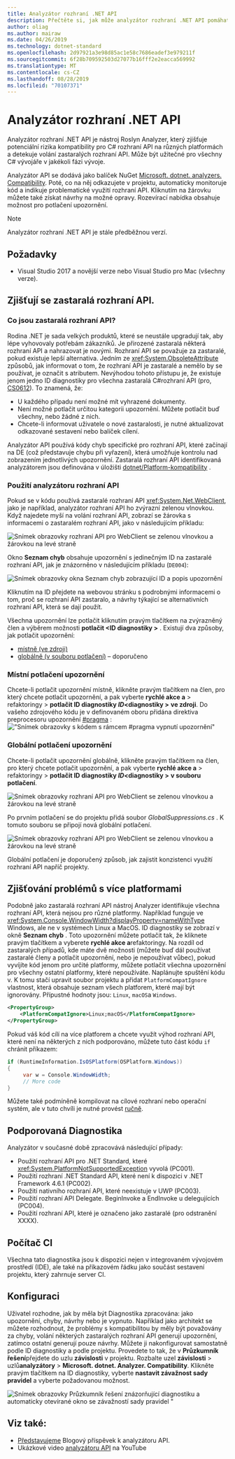 ```yaml
---
title: Analyzátor rozhraní .NET API
description: Přečtěte si, jak může analyzátor rozhraní .NET API pomáhat detekovat zastaralá rozhraní API a problémy s kompatibilitou platforem.
author: oliag
ms.author: mairaw
ms.date: 04/26/2019
ms.technology: dotnet-standard
ms.openlocfilehash: 2d97921a3e98d85ac1e58c7686eadef3e979211f
ms.sourcegitcommit: 6f28b709592503d27077b16fff2e2eacca569992
ms.translationtype: MT
ms.contentlocale: cs-CZ
ms.lasthandoff: 08/28/2019
ms.locfileid: "70107371"
---
```

# <a name="net-api-analyzer"></a>Analyzátor rozhraní .NET API

Analyzátor rozhraní .NET API je nástroj Roslyn Analyzer, který zjišťuje potenciální rizika kompatibility pro C# rozhraní API na různých platformách a detekuje volání zastaralých rozhraní API. Může být užitečné pro všechny C# vývojáře v jakékoli fázi vývoje.

Analyzátor API se dodává jako balíček NuGet [Microsoft. dotnet. analyzers. Compatibility](https://www.nuget.org/packages/Microsoft.DotNet.Analyzers.Compatibility/). Poté, co na něj odkazujete v projektu, automaticky monitoruje kód a indikuje problematické využití rozhraní API. Kliknutím na žárovku můžete také získat návrhy na možné opravy. Rozevírací nabídka obsahuje možnost pro potlačení upozornění.

> [!NOTE]
> Analyzátor rozhraní .NET API je stále předběžnou verzí.

## <a name="prerequisites"></a>Požadavky

- Visual Studio 2017 a novější verze nebo Visual Studio pro Mac (všechny verze).

## <a name="discovering-deprecated-apis"></a>Zjišťují se zastaralá rozhraní API.

### <a name="what-are-deprecated-apis"></a>Co jsou zastaralá rozhraní API?

Rodina .NET je sada velkých produktů, které se neustále upgradují tak, aby lépe vyhovovaly potřebám zákazníků. Je přirozené zastaralá některá rozhraní API a nahrazovat je novými. Rozhraní API se považuje za zastaralé, pokud existuje lepší alternativa. Jedním ze <xref:System.ObsoleteAttribute> způsobů, jak informovat o tom, že rozhraní API je zastaralé a nemělo by se používat, je označit s atributem. Nevýhodou tohoto přístupu je, že existuje jenom jedno ID diagnostiky pro všechna zastaralá C#rozhraní API (pro, [CS0612](../../csharp/misc/cs0612.md)). To znamená, že:
- U každého případu není možné mít vyhrazené dokumenty.
- Není možné potlačit určitou kategorii upozornění. Můžete potlačit buď všechny, nebo žádné z nich.
- Chcete-li informovat uživatele o nové zastaralosti, je nutné aktualizovat odkazované sestavení nebo balíček cílení.

Analyzátor API používá kódy chyb specifické pro rozhraní API, které začínají na DE (což představuje chybu při vyřazení), která umožňuje kontrolu nad zobrazením jednotlivých upozornění. Zastaralá rozhraní API identifikovaná analyzátorem jsou definována v úložišti [dotnet/Platform-kompatibility](https://github.com/dotnet/platform-compat) .

### <a name="using-the-api-analyzer"></a>Použití analyzátoru rozhraní API

Pokud se v kódu používá zastaralé rozhraní API <xref:System.Net.WebClient>, jako je například, analyzátor rozhraní API ho zvýrazní zelenou vlnovkou. Když najedete myší na volání rozhraní API, zobrazí se žárovka s informacemi o zastaralém rozhraní API, jako v následujícím příkladu:

![Snímek obrazovky rozhraní API pro WebClient se zelenou vlnovkou a žárovkou na levé straně](media/api-analyzer/green-squiggle.jpg)

Okno **Seznam chyb** obsahuje upozornění s jedinečným ID na zastaralé rozhraní API, jak je znázorněno v následujícím příkladu (`DE004`): 

![Snímek obrazovky okna Seznam chyb zobrazující ID a popis upozornění](media/api-analyzer/warnings-id-and-descriptions.jpg "Seznam chyb okno, které obsahuje upozornění.")

Kliknutím na ID přejdete na webovou stránku s podrobnými informacemi o tom, proč se rozhraní API zastaralo, a návrhy týkající se alternativních rozhraní API, která se dají použít.

Všechna upozornění lze potlačit kliknutím pravým tlačítkem na zvýrazněný člen a výběrem možnosti **potlačit \<ID diagnostiky >** . Existují dva způsoby, jak potlačit upozornění: 

- [místně (ve zdroji)](#suppressing-warnings-locally)
- [globálně (v souboru potlačení)](#suppressing-warnings-globally) – doporučeno

### <a name="suppressing-warnings-locally"></a>Místní potlačení upozornění

Chcete-li potlačit upozornění místně, klikněte pravým tlačítkem na člen, pro který chcete potlačit upozornění, a pak vyberte **rychlé akce a** > refaktoringy >  **potlačit ID diagnostiky *ID*\<diagnostiky >**  **ve zdroji**. Do vašeho zdrojového kódu je v definovaném oboru přidána direktiva preprocesoru upozornění [#pragma](../../csharp/language-reference/preprocessor-directives/preprocessor-pragma-warning.md) : !["Snímek obrazovky s kódem s rámcem #pragma vypnutí upozornění"](media/api-analyzer/suppress-in-source.jpg)

### <a name="suppressing-warnings-globally"></a>Globální potlačení upozornění

Chcete-li potlačit upozornění globálně, klikněte pravým tlačítkem na člen, pro který chcete potlačit upozornění, a pak vyberte **rychlé akce a** > refaktoringy >  **potlačit ID diagnostiky *ID*\<diagnostiky >** **v souboru potlačení**.

![Snímek obrazovky rozhraní API pro WebClient se zelenou vlnovkou a žárovkou na levé straně](media/api-analyzer/suppress-in-sup-file.jpg)

Po prvním potlačení se do projektu přidá soubor *GlobalSuppressions.cs* . K tomuto souboru se připojí nová globální potlačení.

![Snímek obrazovky rozhraní API pro WebClient se zelenou vlnovkou a žárovkou na levé straně](media/api-analyzer/suppression-file.jpg)

Globální potlačení je doporučený způsob, jak zajistit konzistenci využití rozhraní API napříč projekty.

## <a name="discovering-cross-platform-issues"></a>Zjišťování problémů s více platformami

Podobně jako zastaralá rozhraní API nástroj Analyzer identifikuje všechna rozhraní API, která nejsou pro různé platformy. Například funguje ve <xref:System.Console.WindowWidth?displayProperty=nameWithType> Windows, ale ne v systémech Linux a MacOS. ID diagnostiky se zobrazí v okně **Seznam chyb** . Toto upozornění můžete potlačit tak, že kliknete pravým tlačítkem a vyberete **rychlé akce a**refaktoringy. Na rozdíl od zastaralých případů, kde máte dvě možnosti (můžete buď dál používat zastaralé členy a potlačit upozornění, nebo je nepoužívat vůbec), pokud vyvíjíte kód jenom pro určité platformy, můžete potlačit všechna upozornění pro všechny ostatní platformy, které nepoužíváte. Naplánujte spuštění kódu v. K tomu stačí upravit soubor projektu a přidat `PlatformCompatIgnore` vlastnost, která obsahuje seznam všech platforem, které mají být ignorovány. Přípustné hodnoty jsou: `Linux`, `macOS`a `Windows`.

```xml
<PropertyGroup>
    <PlatformCompatIgnore>Linux;macOS</PlatformCompatIgnore>
</PropertyGroup>
```

Pokud váš kód cílí na více platforem a chcete využít výhod rozhraní API, které není na některých z nich podporováno, můžete tuto část kódu `if` chránit příkazem:

```csharp
if (RuntimeInformation.IsOSPlatform(OSPlatform.Windows))
{
     var w = Console.WindowWidth;
     // More code
}
```

Můžete také podmíněně kompilovat na cílové rozhraní nebo operační systém, ale v tuto chvíli je nutné provést [ručně](../frameworks.md#how-to-specify-target-frameworks).

## <a name="supported-diagnostics"></a>Podporovaná Diagnostika

Analyzátor v současné době zpracovává následující případy:

- Použití rozhraní API pro .NET Standard, které <xref:System.PlatformNotSupportedException> vyvolá (PC001).
- Použití rozhraní .NET Standard API, které není k dispozici v .NET Framework 4.6.1 (PC002).
- Použití nativního rozhraní API, které neexistuje v UWP (PC003).
- Použití rozhraní API Delegate. BeginInvoke a EndInvoke u delegujících (PC004).
- Použití rozhraní API, které je označeno jako zastaralé (pro odstranění XXXX).

## <a name="ci-machine"></a>Počítač CI

Všechna tato diagnostika jsou k dispozici nejen v integrovaném vývojovém prostředí (IDE), ale také na příkazovém řádku jako součást sestavení projektu, který zahrnuje server CI.

## <a name="configuration"></a>Konfiguraci

Uživatel rozhodne, jak by měla být Diagnostika zpracována: jako upozornění, chyby, návrhy nebo je vypnuto. Například jako architekt se můžete rozhodnout, že problémy s kompatibilitou by měly být považovány za chyby, volání některých zastaralých rozhraní API generují upozornění, zatímco ostatní generují pouze návrhy. Můžete ji nakonfigurovat samostatně podle ID diagnostiky a podle projektu. Provedete to tak, že v **Průzkumník řešení**přejdete do uzlu **závislosti** v projektu. Rozbalte uzel **závislosti** > uzlů**analyzátory** > **Microsoft. dotnet. Analyzer. Compatibility**. Klikněte pravým tlačítkem na ID diagnostiky, vyberte **nastavit závažnost sady pravidel** a vyberte požadovanou možnost.

![Snímek obrazovky Průzkumník řešení znázorňující diagnostiku a automaticky otevírané okno se závažností sady pravidel "](media/api-analyzer/disable-notifications.jpg)

## <a name="see-also"></a>Viz také:

- [Představujeme](https://devblogs.microsoft.com/dotnet/introducing-api-analyzer/) Blogový příspěvek k analyzátoru API.
- Ukázkové video [analyzátoru API](https://youtu.be/eeBEahYXGd0) na YouTube
